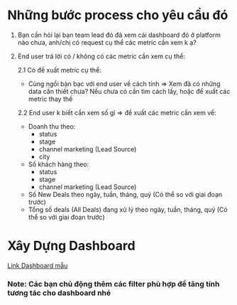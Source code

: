 # Những bước process cho yêu cầu đó 
1. Bạn cần hỏi lại bạn team lead đó đã xem cái dashboard đó ở platform nào chưa, anh/chị có request cụ thể các metric cần xem k ạ?
2. End user trả lời có / không có các metric cần xem cụ thể:

    2.1 Có đề xuất metric cụ thể:

    + Cùng ngồi bàn bạc với end user về cách tính => Xem đã có những data cần thiết chưa? Nếu chưa có cần tìm cách lấy, hoặc để xuất các metric thay thế

    2.2 End user k biết cần xem số gì => đề xuất các metric cần xem về:

    + Doanh thu theo: 
      - status
      - stage 
      - channel marketing (Lead Source)
      - city
    + Số khách hàng theo:
      - status 
      - stage
      - channel marketing (Lead Source)
    + Số New Deals theo ngày, tuần, tháng, quý (Có thể so với giai đoạn trước)
    + Tổng số deals (All Deals) đang xử lý theo ngày, tuần, tháng, quý (Có thể so với giai đoạn trước)

# Xây Dựng Dashboard 

[Link Dashboard mẫu](https://datastudio.google.com/reporting/d0be3480-7114-4630-8a9a-f220cf490ae1)

### Note: Các bạn chủ động thêm các filter phù hợp để tăng tính tương tác cho dashboard nhé
